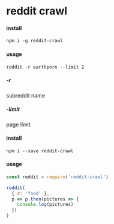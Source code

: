 # reddit crawl


#### install
```
npm i -g reddit-crawl
```

#### usage
```
reddit -r earthporn --limit 2
```

##### -r
subreddit name

##### -limit
page limit

#### install
```
npm i --save reddit-crawl
```

#### usage
```js
const reddit = require('reddit-crawl')

reddit(
  { r: 'food' },
  p => p.then(pictures => {
    console.log(pictures)
  })
)
```
